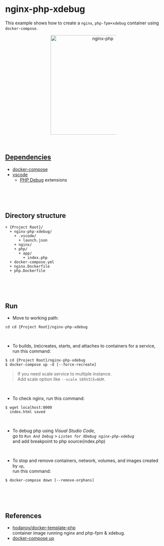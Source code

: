 # nginx-php-xdebug  
This example shows how to create a `nginx`, `php-fpm+xdebug` container using `docker-compose`.  

<figure>
<div style="text-align:center">
  <a href="https://drive.google.com/uc?export=view&id=1DhZIpDRFDs3TzXSQGybhVnQaT-XFMKCb">
  <img src="https://drive.google.com/uc?export=view&id=1DhZIpDRFDs3TzXSQGybhVnQaT-XFMKCb" style="width: 320px; max-width: 50%; height: auto" title="nginx-php" />
</div>
</figure>

<br/>

## Dependencies  
* [docker-compose](https://docs.docker.com/compose/)  
* [vscode](https://code.visualstudio.com/)  
  * [PHP Debug](https://marketplace.visualstudio.com/items?itemName=felixfbecker.php-debug) extensions  

<br/><br/><br/>

## Directory structure  
  ```
  + {Project Root}/  
    + nginx-php-xdebug/  
      + .vscode/
        + launch.json
      + nginx/  
      + php/
        + app/  
          + index.php
    + docker-compose.yml  
    + nginx.Dockerfile  
    + php.Dockerfile  
  ```

<br/><br/><br/>

## Run  
* Move to working path:  
```shell
cd cd {Project Root}/nginx-php-xdebug
```

<br/>

* To builds, (re)creates, starts, and attaches to containers for a service,  
run this command:  
```shell
$ cd {Project Root}/nginx-php-xdebug  
$ docker-compose up -d [--force-recreate]
```

> If you need scale service to multiple instance.   
> Add scale option like `--scale SERVICE=NUM`.  

<br/>

* To check nginx, run this command:  
```shell
$ wget localhost:8000
  index.html saved
```

<br/>

* To debug php using *Visual Studio Code*,  
go to *`Run And Debug`* > *`Listen for XDebug nginx-php-xdebug`*  
and add breakpoint to php source(index.php)  

<br/>

* To stop and remove containers, network, volumes, and images created by `up`,  
run this command:  
```shell
$ docker-compose down [--remove-orphans]
```

<br/><br/><br/>

## References  
* [hodanov/docker-template-php](https://github.com/hodanov/docker-template-php)  
  container image running nginx and php-fpm & xdebug.  
* [docker-compose up](https://docs.docker.com/compose/reference/up/)  